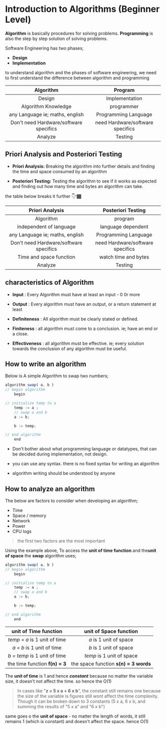 # Introduction to Algorithms (Beginner Level)

**Algorithm** is basically procedures for solving problems. **Programming** is also the step by step solution of solving problems.

Software Engineering has two phases;

- **Design**
- **Implementation**

to understand algorithm and the phases of software engineering, we need to first understand the difference between algorithm and programming

|             **Algorithm**              |           **Program**            |
| :------------------------------------: | :------------------------------: |
|                 Design                 |          Implementation          |
|          Algorithm Knowledge           |            programmer            |
|    any Language ie; maths, english     |       Programming Language       |
| Don't need Hardware/software specifics | need Hardware/software specifics |
|                Analyze                 |             Testing              |

## Priori Analysis and Posteriori Testing

- **Priori Analysis:**
  Breaking the algorithm into further details and finding the time and space consumed by an algorithm

- **Posteriori Testing:**
  Testing the algorithm to see if it works as expected and finding out how many time and bytes an algorithm can take.

the table below breaks it further 👇👇🏾

|          **Priori Analysis**           |      **Posteriori Testing**      |
| :------------------------------------: | :------------------------------: |
|               Algorithm                |             program              |
|        independent of language         |        language dependent        |
|    any Language ie; maths, english     |       Programming Language       |
| Don't need Hardware/software specifics | need Hardware/software specifics |
|        Time and space function         |       watch time and bytes       |
|                Analyze                 |             Testing              |

## characteristics of Algorithm

- **Input** :
  Every Algorithm must have at least an input - 0 0r more

- **Output** :
  Every algorithm must have an output, or a return statement at least

- **Definiteness** :
  All algorithm must be clearly stated or defined.

- **Finiteness** :
  all algorithm must come to a conclusion. ie; have an end or a close.

- **Effectiveness** :
  all algorithm must be effective. ie; every solution towards the conclusion of any algorithm must be useful.

## How to write an algorithm

Below is A simple Algorithm to swap two numbers;

```js
algorithm swap( a, b )
// begin algorithm
    begin

// initialize temp to a
    temp := a ;
    // swap a and b
    a := b;

    b := temp;

// end algorithm
    end

```

- Don't bother about what programming language or datatypes, that can be decided during implementation, not design.

- you can use any syntax. there is no fixed syntax for writing an algorithm

- algorithm writing should be understood by anyone

## How to analyze an algorithm

The below are factors to consider when developing an algorithm;

- Time
- Space / memory
- Network
- Power
- CPU logs

> the first two factors are the most important

Using the example above, To access the **unit of time function** and the**unit of space** the **swap** algorithm uses;

```js
algorithm swap( a, b )
// begin algorithm
    begin

// initialize temp to a
    temp := a ;
    // swap a and b
    a := b;

    b := temp;

// end algorithm
    end
```

|   **unit of Time function**    |      **unit of Space function**       |
| :----------------------------: | :-----------------------------------: |
|  _temp = a_ is 1 unit of time  |        _a_ is 1 unit of space         |
|   _a = b_ is 1 unit of time    |        _b_ is 1 unit of space         |
|  _b = temp_ is 1 unit of time  |       _temp_ is 1 unit of space       |
| the time function **f(n) = 3** | the space function **s(n) = 3 words** |

The **unit of time** is 1 and hence **_constant_** because no matter the variable size, it doesn't not affect the time. so hence the O(1)

> In cases like "**z = 5 x a + 6 x b**", the constant still remains one because the size of the variable is figures still wont affect the time complexity. Though it can be broken down to 3 constants (5 x a, 6 x b, and summing the results of "5 x a" and "6 x b")

same goes o the **unit of space** - no matter the length of words, it still remains 1 (which is constant) and doesn't affect the space. hence O(1)
